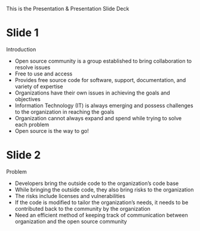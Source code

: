 This is the Presentation & Presentation Slide Deck

# Slide 1
Introduction
-	Open source community is a group established to bring collaboration to resolve issues
-	Free to use and access
-	Provides free source code for software, support, documentation, and variety of expertise
-	Organizations have their own issues in achieving the goals and objectives
-	Information Technology (IT) is always emerging and possess challenges to the organization in reaching the goals
-	Organization cannot always expand and spend while trying to solve each problem
-	Open source is the way to go!

# Slide 2
Problem
-	Developers bring the outside code to the organization’s code base
-	While bringing the outside code, they also bring risks to the organization
-	The risks include licenses and vulnerabilities
-	If the code is modified to tailor the organization’s needs, it needs to be contributed back to the community by the organization
-	Need an efficient method of keeping track of communication between organization and the open source community
